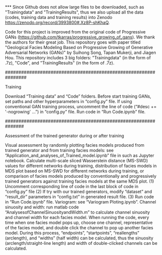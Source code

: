 *** Since Github does not allow large files to be downloaded, such as "Trainingdata" and "TrainingResults", thus we also upload all the data (codes, training data and training results) into Zenodo https://zenodo.org/record/3993800#.Xz8P-shKhaQ.


Code for this project is improved from the original code of Progressive GANs (https://github.com/tkarras/progressive_growing_of_gans). We thank the authors for their great job. This repository goes with paper titled "Geological Facies Modeling Based on Progressive Growing of Generative Adversarial Networks (GANs)" by Suihong Song, Tapan Mukerji, and Jiagen Hou. This repository includes 3 big folders: "Trainingdata" (in the form of .7z), "Code", and "TrainingResults" (in the form of .7z).

################################################################

Training

Download “Training data” and “Code” folders.
Before start training GANs, set paths and other hyperparameters in “config.py” file. If using conventional GAN training process, uncomment the line of code (“#desc += '-nogrowing' …”) in “config.py” file.
Run code in “Run Code.ipynb” file.

###############################################################

Assessment of the trained generator during or after training

Visual assessment by randomly plotting facies models produced from trained generator and from training facies models: see “Application_and_analyses_of_Trained_model.ipynb” file in such as Jupyter notebook.
Calculate multi-scale sliced Wasserstein distance (MS-SWD) values for different networks during training, distribution of facies models in MDS plot based on MS-SWD for different networks during training, or comparison of facies models produced by conventionally and progressively trained generators against training facies models at the same MDS plot. (1) Uncomment corresponding line of code in the last block of code in “config.py” file (2) If try with our trained generators, modify “dataset” and “result_dir” parameters in “config.txt” in generated result file. (3) Run code in “Run Code.ipynb” file.
Variogram: see “Variogram Ploting.ipynb”.
Channel sinuosity and width: run matlab code “AnalysesofChannelSinuosityandWidth.m” to calculate channel sinuosity and channel width for each facies model. When running the code, every time when one facies model pops up, choose one channel, representative of the facies model, and double click the channel to pop up another facies model. During this process, “endpoints”, “startpoints”, “reallengths” (arclength), and “widths” (half width) can be calculated, thus the sinuosity (arclength/straight-line length) and width of double-clicked channels can be calculated.

